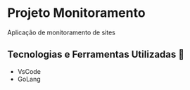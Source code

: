 # Projeto Monitoramento 

Aplicação de monitoramento de sites

## Tecnologias e Ferramentas Utilizadas :robot:
- VsCode
- GoLang


